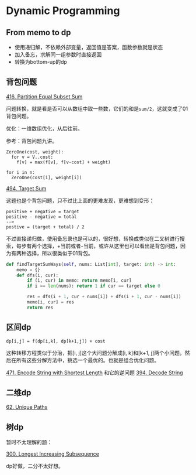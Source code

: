 # Dynamic Programming


## From memo to dp

- 使用递归解，不依赖外部变量，返回值是答案，函数参数就是状态
- 加入备忘，求解同一组参数时直接返回
- 转换为bottom-up的dp


## 背包问题

[416. Partition Equal Subset Sum](https://leetcode.com/problems/partition-equal-subset-sum/)

问题转换，就是看是否可以从数组中取一些数，它们的和是`sum/2`，这就变成了01背包问题。

优化：一维数组优化，从后往前。

参考：背包问题九讲。

```
ZeroOne(cost, weight):
  for v = V..cost:
    f[v] = max(f[v], f[v-cost] + weight)

for i in n:
  ZeroOne(cost[i], weight[i])
```

[494. Target Sum](https://leetcode.com/problems/target-sum/)

这题也是个背包问题，只不过比上面的更难发现，更难想到变形：

```
positive + negative = target
positive - negative = total
-->
postive = (target + total) / 2
```

不过直接递归做，使用备忘录也是可以的，很好想，转换成类似在二叉树进行搜索，每步有两个选择，+当前或者-当前，或许从这里也可以看出是背包问题，因为有两种选择，所以很类似于01背包。

```python
def findTargetSumWays(self, nums: List[int], target: int) -> int:
    memo = {} 
    def dfs(i, cur):
        if (i, cur) in memo: return memo[i, cur]
        if i == len(nums): return 1 if cur == target else 0

        res = dfs(i + 1, cur + nums[i]) + dfs(i + 1, cur - nums[i])
        memo[i, cur] = res
        return res
```

## 区间dp

```
dp[i,j] = f(dp[i,k], dp[k+1,j]) + cost
```

这种转移方程类似于分治，把[i, j]这个大问题分解成[i, k]和[k+1, j]两个小问题，然后在所有这些分解方法中，挑选一个最优的。也就是组合优化问题。


[471. Encode String with Shortest Length](https://leetcode.com/problems/encode-string-with-shortest-length/) 和它的逆问题 [394. Decode String](https://leetcode.com/problems/decode-string/)





## 二维dp

[62. Unique Paths](https://leetcode.com/problems/unique-paths/)

## 树dp


暂时不太理解的题：

[300. Longest Increasing Subsequence](https://leetcode.com/problems/longest-increasing-subsequence/)

dp好做，二分不太好想。

